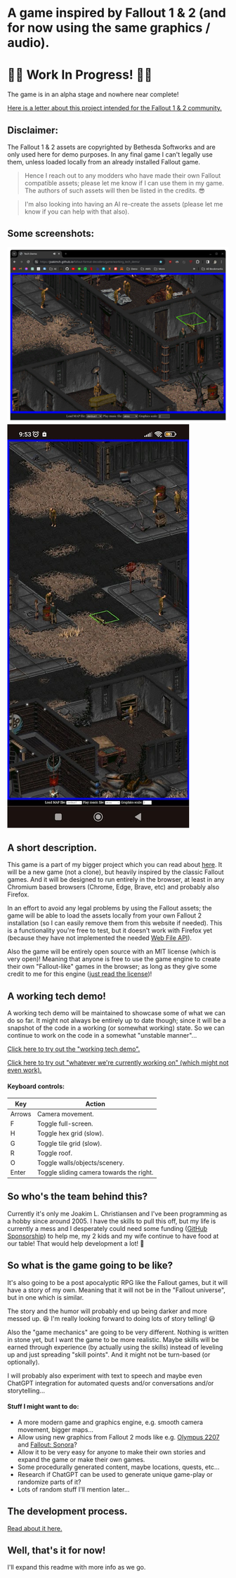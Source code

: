 
# A game inspired by Fallout 1 & 2 (and for now using the same graphics / audio). 

# 🛑🚧 Work In Progress! 🚧🛑
The game is in an alpha stage and nowhere near complete!

[Here is a letter about this project intended for the Fallout 1 & 2 community.](../community_letter.md)

## Disclaimer:

The Fallout 1 & 2 assets are copyrighted by Bethesda Softworks and are only used here for demo purposes. In any final game I can't legally use them, unless loaded locally from an already installed Fallout game.

> Hence I reach out to any modders who have made their own Fallout compatible assets; please let me know if I can use them in my game. The authors of such assets will then be listed in the credits. 😎

> I'm also looking into having an AI re-create the assets (please let me know if you can help with that also).

## Some screenshots:
![Screenshot from Chrome on desktop](./screenshots/desktop.png)
![Screenshot from Chrome on Android](./screenshots/android.jpg)

## A short description.

This game is a part of my bigger project which you can read about [here](../readme.md). It will be a new game (not a clone), but heavily inspired by the classic Fallout games. And it will be designed to run entirely in the browser, at least in any Chromium based browsers (Chrome, Edge, Brave, etc) and probably also Firefox.

In an effort to avoid any legal problems by using the Fallout assets; the game will be able to load the assets locally from your own Fallout 2 installation (so I can easily remove them from this website if needed). This is a functionality you're free to test, but it doesn't work with Firefox yet (because they have not implemented the needed [Web File API](https://developer.mozilla.org/en-US/docs/Web/API/File_API)).

Also the game will be entirely open source with an MIT license (which is very open)! Meaning that anyone is free to use the game engine to create their own "Fallout-like" games in the browser; as long as they give some credit to me for this engine ([just read the license](license.MIT))!

## A working tech demo!

A working tech demo will be maintained to showcase some of what we can do so far. It might not always be entirely up to date though; since it will be a snapshot of the code in a working (or somewhat working) state. So we can continue to work on the code in a somewhat "unstable manner"...

[Click here to try out the "working tech demo".](https://joakimch.github.io/fallout-format-decoders/game/working_tech_demo/)

[Click here to try out "whatever we're currently working on" (which might not even work).](https://joakimch.github.io/fallout-format-decoders/game/source/)

#### Keyboard controls:
| Key | Action |
| - | - |
| Arrows | Camera movement. |
| F | Toggle full-screen. |
| H | Toggle hex grid (slow). |
| G | Toggle tile grid (slow). |
| R | Toggle roof. |
| O | Toggle walls/objects/scenery. |
| Enter | Toggle sliding camera towards the right. |

## So who's the team behind this?

Currently it's only me Joakim L. Christiansen and I've been programming as a hobby since around 2005. I have the skills to pull this off, but my life is currently a mess and I desperately could need some funding ([GitHub Sponsorship](https://github.com/sponsors/JoakimCh)) to help me, my 2 kids and my wife continue to have food at our table! That would help development a lot! 🙏

## So what is the game going to be like?

It's also going to be a post apocalyptic RPG like the Fallout games, but it will have a story of my own. Meaning that it will not be in the "Fallout universe", but in one which is similar.

The story and the humor will probably end up being darker and more messed up. 😆 I'm really looking forward to doing lots of story telling! 😃

Also the "game mechanics" are going to be very different. Nothing is written in stone yet, but I want the game to be more realistic. Maybe skills will be earned through experience (by actually using the skills) instead of leveling up and just spreading "skill points". And it might not be turn-based (or optionally).

I will probably also experiment with text to speech and maybe even ChatGPT integration for automated quests and/or conversations and/or storytelling...

#### Stuff I might want to do:

* A more modern game and graphics engine, e.g. smooth camera movement, bigger maps...
* Allow using new graphics from Fallout 2 mods like e.g. [Olympus 2207](https://olympus2207.com/) and [Fallout: Sonora](https://falloutmods.fandom.com/wiki/Fallout:_Sonora)?
* Allow it to be very easy for anyone to make their own stories and expand the game or make their own games.
* Some procedurally generated content, maybe locations, quests, etc...
* Research if ChatGPT can be used to generate unique game-play or randomize parts of it?
* Lots of random stuff I'll mention later...

## The development process.

[Read about it here.](../development.md)

## Well, that's it for now!

I'll expand this readme with more info as we go.
